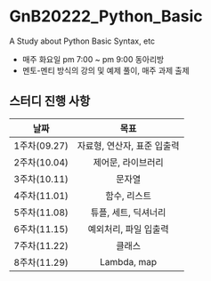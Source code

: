 # GnB20222_Python_Basic
A Study about Python Basic Syntax, etc
- 매주 화요일 pm 7:00 ~ pm 9:00 동아리방
- 멘토-멘티 방식의 강의 및 예제 풀이, 매주 과제 출제
## 스터디 진행 사항
|날짜|목표|
|:--:|:--:|
|1주차(09.27)|자료형, 연산자, 표준 입출력|
|2주차(10.04)|제어문, 라이브러리|
|3주차(10.11)|문자열|
|4주차(11.01)|함수, 리스트|
|5주차(11.08)|튜플, 세트, 딕셔너리|
|6주차(11.15)|예외처리, 파일 입출력|
|7주차(11.22)|클래스|
|8주차(11.29)|Lambda, map|
